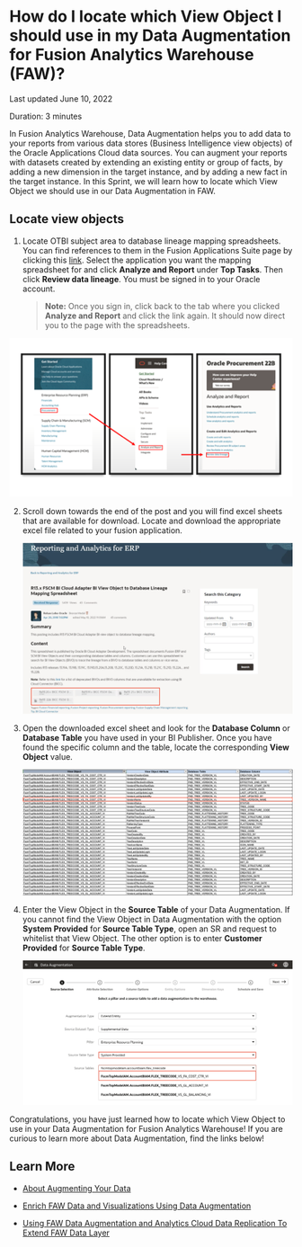 # How do I locate which View Object I should use in my Data Augmentation for Fusion Analytics Warehouse (FAW)?

Last updated June 10, 2022

Duration: 3 minutes

In Fusion Analytics Warehouse, Data Augmentation helps you to add data to your reports from various data stores (Business Intelligence view objects) of the Oracle Applications Cloud data sources. You can augment your reports with datasets created by extending an existing entity or group of facts, by adding a new dimension in the target instance, and by adding a new fact in the target instance. In this Sprint, we will learn how to locate which View Object we should use in our Data Augmentation in FAW.

## Locate view objects

1. Locate OTBI subject area to database lineage mapping spreadsheets. You can find references to them in the Fusion Applications Suite page by clicking this [link](https://docs.oracle.com/en/cloud/saas/index.html). Select the application you want the mapping spreadsheet for and click **Analyze and Report** under **Top Tasks**. Then click **Review data lineage**. You must be signed in to your Oracle account.
    >**Note:** Once you sign in, click back to the tab where you clicked **Analyze and Report** and click the link again. It should now direct you to the page with the spreadsheets.

  ![data lineage](images/data-lineage.png)


2. Scroll down towards the end of the post and you will find excel sheets that are available for download. Locate and download the appropriate excel file related to your fusion application.

    ![Customer connect](images/customer-connect.png)


3. Open the downloaded excel sheet and look for the **Database Column** or **Database Table** you have used in your BI Publisher. Once you have found the specific column and the table, locate the corresponding **View Object** value.

    ![View object](images/view-object.png)

4. Enter the View Object in the **Source Table** of your Data Augmentation. If you cannot find the View Object in Data Augmentation with the option **System Provided** for **Source Table Type**, open an SR and request to whitelist that View Object. The other option is to enter **Customer Provided** for **Source Table Type**.

    ![Source table](images/source-table.png)


Congratulations, you have just learned how to locate which View Object to use in your Data Augmentation for Fusion Analytics Warehouse! If you are curious to learn more about Data Augmentation, find the links below!

## Learn More
* [About Augmenting Your Data](https://docs.oracle.com/en/cloud/saas/analytics/22r1/fawag/augmenting-your-data.html#GUID-9629669C-3DCF-451D-BDA3-187366350973)

* [Enrich FAW Data and Visualizations Using Data Augmentation](https://blogs.oracle.com/analytics/post/enrich-fusion-analytics-warehouse-data-and-visualizations-using-data-augmentation#:~:text=Data%20Augmentation%20is%20an%20amazing,by%20adding%20a%20new%20fact.)

* [Using FAW Data Augmentation and Analytics Cloud Data Replication To Extend FAW Data Layer](https://www.ateam-oracle.com/post/using-faw-data-augmentation-and-analytics-cloud-data-replication-features)
